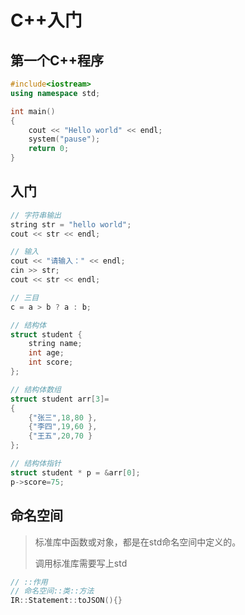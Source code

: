 <!-- 
title: 01-CPP入门
sort: 
--> 

# C++入门

## 第一个C++程序

```c++
#include<iostream>
using namespace std;

int main()
{
	cout << "Hello world" << endl;
	system("pause");
	return 0;
}
```

## 入门

```cpp
// 字符串输出
string str = "hello world";
cout << str << endl;

// 输入
cout << "请输入：" << endl;
cin >> str;
cout << str << endl;

// 三目
c = a > b ? a : b;

// 结构体
struct student {
	string name;  
	int age;      
	int score;    
};

// 结构体数组
struct student arr[3]=
{
	{"张三",18,80 },
	{"李四",19,60 },
	{"王五",20,70 }
};

// 结构体指针
struct student * p = &arr[0];
p->score=75;
```

## 命名空间

> 标准库中函数或对象，都是在std命名空间中定义的。
>
> 调用标准库需要写上std

```c++
// ::作用
// 命名空间::类::方法
IR::Statement::toJSON(){}
```

